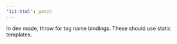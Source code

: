 ```yaml
---
'lit-html': patch
---
```


In dev mode, throw for tag name bindings. These should use static templates.
